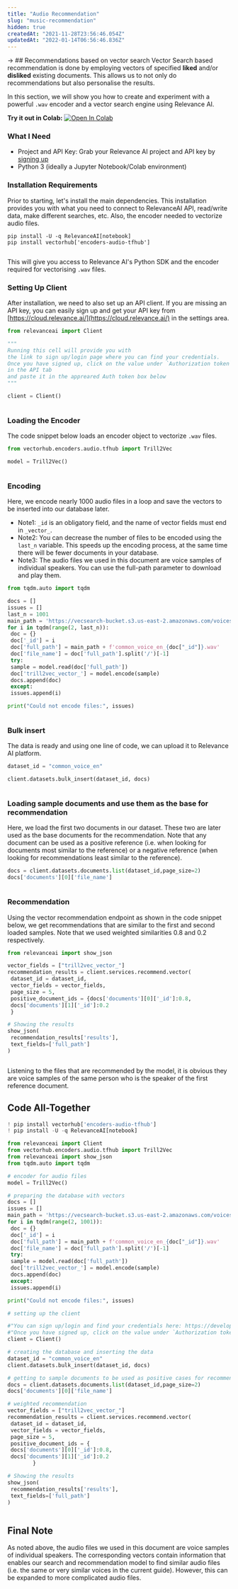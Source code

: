 ```yaml
---
title: "Audio Recommendation"
slug: "music-recommendation"
hidden: true
createdAt: "2021-11-28T23:56:46.054Z"
updatedAt: "2022-01-14T06:56:46.836Z"
---
```

-> ## Recommendations based on vector search
Vector Search based recommendation is done by employing vectors of specified **liked** and/or **disliked** existing documents. This allows us to not only do recommendations but also personalise the results.

In this section, we will show you how to create and experiment with a powerful `.wav` encoder and a vector search engine using Relevance AI.

**Try it out in Colab:** [![Open In Colab](https://colab.research.google.com/assets/colab-badge.svg)](https://colab.research.google.com/drive/1m5N1Ekh0KiMZdDESN5zYT-ugr1fwVlDW?usp=sharing)

### What I Need
* Project and API Key: Grab your Relevance AI project and API key by [signing up](https://cloud.relevance.ai/ )
* Python 3 (ideally a Jupyter Notebook/Colab environment)

### Installation Requirements

Prior to starting, let's install the main dependencies. This installation provides you with what you need to connect to RelevanceAI API, read/write data, make different searches, etc. Also, the encoder needed to vectorize audio files.
```shell Python (SDK)
pip install -U -q RelevanceAI[notebook]
pip install vectorhub['encoders-audio-tfhub']
```
```shell
```
This will give you access to Relevance AI's Python SDK and the encoder required for vectorising `.wav` files.

### Setting Up Client

After installation, we need to also set up an API client. If you are missing an API key, you can easily sign up and get your API key from [https://cloud.relevance.ai/](https://cloud.relevance.ai/) in the settings area.
```python Python (SDK)
from relevanceai import Client

"""
Running this cell will provide you with
the link to sign up/login page where you can find your credentials.
Once you have signed up, click on the value under `Authorization token`
in the API tab
and paste it in the appreared Auth token box below
"""

client = Client()
```
```python
```
### Loading the Encoder
The code snippet below loads an encoder object to vectorize `.wav` files.
```python Python (SDK)
from vectorhub.encoders.audio.tfhub import Trill2Vec

model = Trill2Vec()
```
```python
```
### Encoding

Here, we encode nearly 1000 audio files in a loop and save the vectors to be inserted into our database later.
* Note1: `_id` is an obligatory field, and the name of vector fields must end in `_vector_`.
* Note2: You can decrease the number of files to be encoded using the `last_n` variable. This speeds up the encoding process, at the same time there will be fewer documents in your database.
* Note3: The audio files we used in this document are voice samples of individual speakers. You can use the full-path parameter to download and play them.
```python Python (SDK)
from tqdm.auto import tqdm

docs = []
issues = []
last_n = 1001
main_path = 'https://vecsearch-bucket.s3.us-east-2.amazonaws.com/voices/'
for i in tqdm(range(2, last_n)):
 doc = {}
 doc['_id'] = i
 doc['full_path'] = main_path + f'common_voice_en_{doc["_id"]}.wav'
 doc['file_name'] = doc['full_path'].split('/')[-1]
 try:
 sample = model.read(doc['full_path'])
 doc['trill2vec_vector_'] = model.encode(sample)
 docs.append(doc)
 except:
 issues.append(i)

print("Could not encode files:", issues)
```
```python
```
### Bulk insert

The data is ready and using one line of code, we can upload it to Relevance AI platform.
```python Python (SDK)
dataset_id = "common_voice_en"

client.datasets.bulk_insert(dataset_id, docs)
```
```python
```
### Loading sample documents and use them as the base for recommendation
Here, we load the first two documents in our dataset. These two are later used as the base documents for the recommendation. Note that any document can be used as a positive reference (i.e. when looking for documents most similar to the reference) or a negative reference (when looking for recommendations least similar to the reference).
```python Python (SDK)
docs = client.datasets.documents.list(dataset_id,page_size=2)
docs['documents'][0]['file_name']
```
```python
```
### Recommendation

Using the vector recommendation endpoint as shown in the code snippet below, we get recommendations that are similar to the first and second loaded samples. Note that we used weighted similarities 0.8 and 0.2 respectively.
```python Python (SDK)
from relevanceai import show_json

vector_fields = ["trill2vec_vector_"]
recommendation_results = client.services.recommend.vector(
 dataset_id = dataset_id,
 vector_fields = vector_fields,
 page_size = 5,
 positive_document_ids = {docs['documents'][0]['_id']:0.8,
 docs['documents'][1]['_id']:0.2
 }

# Showing the results
show_json(
 recommendation_results['results'],
 text_fields=['full_path']
)
```
```python
```
Listening to the files that are recommended by the model, it is obvious they are voice samples of the same person who is the speaker of the first reference document.

## Code All-Together
```python Python (SDK)
! pip install vectorhub['encoders-audio-tfhub']
! pip install -U -q RelevanceAI[notebook]

from relevanceai import Client
from vectorhub.encoders.audio.tfhub import Trill2Vec
from relevanceai import show_json
from tqdm.auto import tqdm

# encoder for audio files
model = Trill2Vec()

# preparing the database with vectors
docs = []
issues = []
main_path = 'https://vecsearch-bucket.s3.us-east-2.amazonaws.com/voices/'
for i in tqdm(range(2, 1001)):
 doc = {}
 doc['_id'] = i
 doc['full_path'] = main_path + f'common_voice_en_{doc["_id"]}.wav'
 doc['file_name'] = doc['full_path'].split('/')[-1]
 try:
 sample = model.read(doc['full_path'])
 doc['trill2vec_vector_'] = model.encode(sample)
 docs.append(doc)
 except:
 issues.append(i)

print("Could not encode files:", issues)

# setting up the client

#"You can sign up/login and find your credentials here: https://development.qualitative-cloud.pages.dev/login"
#"Once you have signed up, click on the value under `Authorization token` and paste it here"
client = Client()

# creating the database and inserting the data
dataset_id = "common_voice_en"
client.datasets.bulk_insert(dataset_id, docs)

# getting to sample documents to be used as positive cases for recommendation
docs = client.datasets.documents.list(dataset_id,page_size=2)
docs['documents'][0]['file_name']

# weighted recommendation
vector_fields = ["trill2vec_vector_"]
recommendation_results = client.services.recommend.vector(
 dataset_id = dataset_id,
 vector_fields = vector_fields,
 page_size = 5,
 positive_document_ids = {
 docs['documents'][0]['_id']:0.8,
 docs['documents'][1]['_id']:0.2
		}

# Showing the results
show_json(
 recommendation_results['results'],
 text_fields=['full_path']
)
```
```python
```
## Final Note

As noted above, the audio files we used in this document are voice samples of individual speakers. The corresponding vectors contain information that enables our search and recommendation model to find similar audio files (i.e. the same or very similar voices in the current guide). However, this can be expanded to more complicated audio files.
